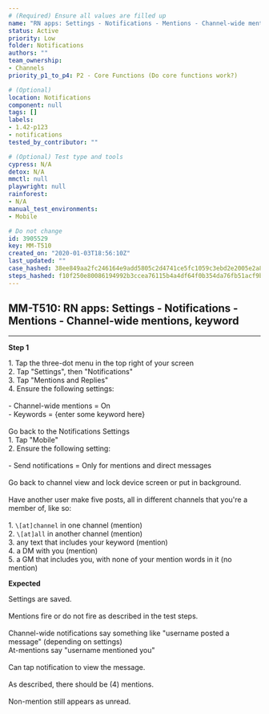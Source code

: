 ```yaml
---
# (Required) Ensure all values are filled up
name: "RN apps: Settings - Notifications - Mentions - Channel-wide mentions, keyword"
status: Active
priority: Low
folder: Notifications
authors: ""
team_ownership: 
- Channels
priority_p1_to_p4: P2 - Core Functions (Do core functions work?)

# (Optional)
location: Notifications
component: null
tags: []
labels: 
- 1.42-p123
- notifications
tested_by_contributor: ""

# (Optional) Test type and tools
cypress: N/A
detox: N/A
mmctl: null
playwright: null
rainforest: 
- N/A
manual_test_environments: 
- Mobile

# Do not change
id: 3905529
key: MM-T510
created_on: "2020-01-03T18:56:10Z"
last_updated: ""
case_hashed: 38ee849aa2fc246164e9add5805c2d4741ce5fc1059c3ebd2e2005e2a8e45aa1a043805054b0f480b03b5f5d5810bc36
steps_hashed: f10f250e80086194992b3ccea76115b4a4df64f0b354da76fb51acf9bbdbbcd3f42174a2f0273439f8ed36d5b9b640c7
---
```


<!-- (Auto-generated) Based on frontmatter's "key" and "name" -->

## MM-T510: RN apps: Settings - Notifications - Mentions - Channel-wide mentions, keyword

---

**Step 1**

1\. Tap the three-dot menu in the top right of your screen\
2\. Tap "Settings", then "Notifications"\
3\. Tap "Mentions and Replies"\
4\. Ensure the following settings:\
\
\- Channel-wide mentions = On\
\- Keywords = {enter some keyword here}\
\
Go back to the Notifications Settings\
1\. Tap "Mobile"\
2\. Ensure the following setting:\
\
\- Send notifications = Only for mentions and direct messages\
\
Go back to channel view and lock device screen or put in background.\
\
Have another user make five posts, all in different channels that you're a member of, like so:\
\
1\. `\[at]channel` in one channel (mention)\
2\. `\[at]all` in another channel (mention)\
3\. any text that includes your keyword (mention)\
4\. a DM with you (mention)\
5\. a GM that includes you, with none of your mention words in it (no mention)

**Expected**

Settings are saved.\
\
Mentions fire or do not fire as described in the test steps.\
\
Channel-wide notifications say something like "username posted a message" (depending on settings)\
At-mentions say "username mentioned you"\
\
Can tap notification to view the message.\
\
As described, there should be (4) mentions.\
\
Non-mention still appears as unread.
